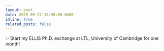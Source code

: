 ```yaml
---
layout: post
date: 2025-09-22 15:59:00-0400
inline: true
related_posts: false
---
```


:sparkles: Start my ELLIS Ph.D. exchange at LTL, University of Cambridge for one month!

